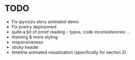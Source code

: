 # TODO
- Fix ipyvizzu story animated demo
- Fix poetry deployment
- quite a bit of proof reading - typos, code inconsistencies ...
- theming & more styling
- responsiveness
- sticky header
- timeline animated visualization (specifically for section 2)
